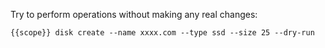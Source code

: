Try to perform operations without making any real changes:

```
{{scope}} disk create --name xxxx.com --type ssd --size 25 --dry-run
```